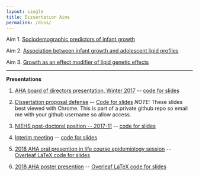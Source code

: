 ```yaml
---
layout: single
title: Dissertation Aims
permalink: /diss/
---
```


Aim 1. [Sociodemographic predictors of infant growth](/diss/ms1-analyses/)

Aim 2. [Association between infant growth and adolescent lipid profiles](/diss/ms2-analyses/)

Aim 3. [Growth as an effect modifier of lipid genetic effects](/diss/ms3-analyses/)

---

**Presentations**

1. [AHA board of directors presentation, Winter 2017](../../unc-dissertation-markdown/slides-nonotes.pdf) -- [code for slides](https://github.com/avonholle/presentations-2017/blob/main/AHA-feb-2017/slides.Rmd)

2. [Dissertation proposal defense](../../unc-dissertation-markdown/avh-proposal-slides-markdown-version.html) -- [Code for slides](https://github.com/avonholle/unc-dissertation-markdown/blob/main/proposal-slides/avh-proposal-slides-markdown-version.Rmd) *NOTE:* These slides best viewed with Chrome. This is part of a private github repo so email me with your github username so allow access.

3. [NIEHS post-doctoral position -- 2017-11](../unc-dissertation-markdown-p2/includes/scripts/presentations/postdoc-201711/avh-diss-slides-beamer-version-nonotes.pdf) -- [code for slides](../unc-dissertation-markdown-p2/includes/scripts/presentations/postdoc-201711/avh-diss-slides-beamer-version-nonotes.Rmd)

4. [Interim meeting](../unc-dissertation-markdown-p2/includes/scripts/presentations/interim-meeting/avh-interim-diss-slides-beamer-version-nonotes.pdf) -- [code for slides](../unc-dissertation-markdown-p2/includes/scripts/presentations/interim-meeting/avh-interim-diss-slides-beamer-version-nonotes.Rmd)

5. [2018 AHA oral presention in life course epidemiology session](../unc-dissertation-markdown-p2/includes/scripts/presentations/aha-2018-m2/aha-m2-mar2018.pdf) -- [Overleaf LaTeX code for slides](https://www.overleaf.com/read/trzmrtksswxn)

6. [2018 AHA poster presention](../unc-dissertation-markdown-p2/includes/scripts/presentations/aha-2018-m3/aha-2018-m3.pdf) -- [Overleaf LaTeX code for slides](https://www.overleaf.com/read/ddyzyzrphshc)
